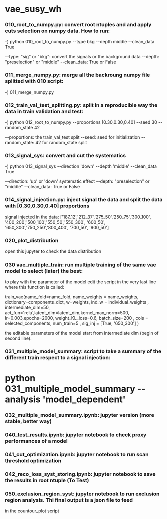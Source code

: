 # vae_susy_wh

### 010_root_to_numpy.py: convert root ntuples and and apply cuts selection on numpy data. How to run:
-) python 010_root_to_numpy.py --type bkg --depth middle --clean_data True

--type: "sig" or "bkg": convert the signals or the background data
--depth: "preselection" or "middle"
--clean_data: True or False

### 011_merge_numpy.py: merge all the backroung numpy file splitted with 010 script:
-) 011_merge_numpy.py

### 012_train_val_test_splitting.py: split in a reproducible way the data in train validation and test:
-) python 012_root_to_numpy.py --proportions [0.30,0.30,0.40] --seed 30 --random_state 42

--proportions: the train_val_test split
--seed: seed for initialization
--random_state: 42 for random_state split

### 013_signal_sys: convert and cut the systematics
-) python 013_signal_sys --direction 'down' --depth 'middle' --clean_data True

--direction: 'up' or 'down' systematic effect
--depth: "preselection" or "middle"
--clean_data: True or False

### 014_signal_injection.py: inject signal the data and split the data with [0.30,0.30,0.40] proportions
signal injected in the data:
['187_12','212_37','275_50','250_75','300_100',
'400_200','500_100','550_50','550_300', '600_50',
'650_300','750_250','800_400', '700_50', '900_50']

### 020_plot_distribution
open this jupyter to check the data distribution

### 030 vae_multiple_train: run multiple training of the same vae model to select (later) the best:

to play with the parameter of the model edit the script in the very last line where this function is called:

train_vae(name_fold=name_fold, name_weights = name_weights, dictionary=components_dict, w=weights, ind_w = individual_weights
            ,  intermediate_dim=50, act_fun='relu',latent_dim=latent_dim,kernel_max_norm=500, lr=0.003,epochs=2000, weight_KL_loss=0.6,
              batch_size=200 , cols = selected_components, num_train=5 , sig_inj = [True, '650_300']
             )
             
the editable parameters of the model start from intermediate dim (begin of second line).

### 031_multiple_model_summary: script to take a summary of the different train respect to a signal injection:
# python 031_multiple_model_summary --analysis 'model_dependent'

### 032_multiple_model_summary.ipynb: jupyter version (more stable, better way)

### 040_test_results.ipynb: jupyter notebook to check proxy performances of a model

### 041_cut_optimization.ipynb: jupyter notebook to run scan threshold optimization

### 042_reco_loss_syst_storing.ipynb: jupyter notebook to save the results in root ntuple (To Test)

### 050_exclusion_region_syst: jupyter notebook to run exclusion region analysis. Thi final output is a json file to feed
in the countour_plot script









